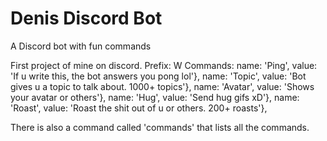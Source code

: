 # Denis Discord Bot
A Discord bot with fun commands

First project of mine on discord.
Prefix: W
Commands:
name: 'Ping',
    value: 'If u write this, the bot answers you pong lol'},
name: 'Topic',
    value: 'Bot gives u a topic to talk about. 1000+ topics'},
name: 'Avatar',
    value: 'Shows your avatar or others'},
name: 'Hug',
    value: 'Send hug gifs xD'},
name: 'Roast',
    value: 'Roast the shit out of u or others. 200+ roasts'},

There is also a command called 'commands' that lists all the commands.

